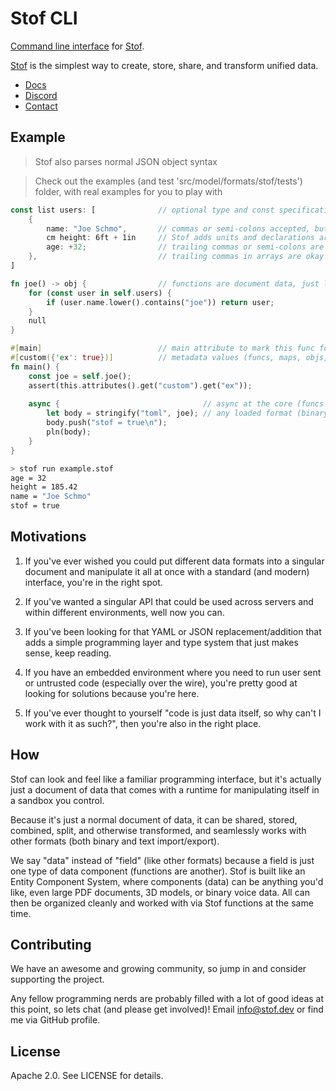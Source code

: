 # Stof CLI
[Command line interface](https://docs.stof.dev/reference/cli) for [Stof](https://stof.dev).

[Stof](https://stof.dev) is the simplest way to create, store, share, and transform unified data.

- [Docs](https://docs.stof.dev)
- [Discord](https://discord.gg/Up5kxdeXZt)
- [Contact](https://stof.dev/contact-us)

## Example
> Stof also parses normal JSON object syntax

> Check out the examples (and test 'src/model/formats/stof/tests') folder, with real examples for you to play with

``` rust
const list users: [              // optional type and const specification for fields
    {
        name: "Joe Schmo",       // commas or semi-colons accepted, but optional
        cm height: 6ft + 1in     // Stof adds units and declarations are expressions
        age: +32;                // trailing commas or semi-colons are okay
    },                           // trailing commas in arrays are okay
]

fn joe() -> obj {                // functions are document data, just like fields
    for (const user in self.users) {
        if (user.name.lower().contains("joe")) return user;
    }
    null
}

#[main]                          // main attribute to mark this func for 'run'
#[custom({'ex': true})]          // metadata values (funcs, maps, objs, etc.)
fn main() {
    const joe = self.joe();
    assert(this.attributes().get("custom").get("ex"));
    
    async {                                // async at the core (funcs & exprs too)
        let body = stringify("toml", joe); // any loaded format (binary & parse too)
        body.push("stof = true\n");
        pln(body);
    }
}
```
``` bash
> stof run example.stof
age = 32
height = 185.42
name = "Joe Schmo"
stof = true
```

## Motivations
1. If you've ever wished you could put different data formats into a singular document and manipulate it all at once with a standard (and modern) interface, you're in the right spot.

2. If you've wanted a singular API that could be used across servers and within different environments, well now you can.

3. If you've been looking for that YAML or JSON replacement/addition that adds a simple programming layer and type system that just makes sense, keep reading.

4. If you have an embedded environment where you need to run user sent or untrusted code (especially over the wire), you're pretty good at looking for solutions because you're here.

5. If you've ever thought to yourself "code is just data itself, so why can't I work with it as such?", then you're also in the right place.

## How
Stof can look and feel like a familiar programming interface, but it's actually just a document of data that comes with a runtime for manipulating itself in a sandbox you control.

Because it's just a normal document of data, it can be shared, stored, combined, split, and otherwise transformed, and seamlessly works with other formats (both binary and text import/export).

We say "data" instead of "field" (like other formats) because a field is just one type of data component (functions are another). Stof is built like an Entity Component System, where components (data) can be anything you'd like, even large PDF documents, 3D models, or binary voice data. All can then be organized cleanly and worked with via Stof functions at the same time.

## Contributing
We have an awesome and growing community, so jump in and consider supporting the project.

Any fellow programming nerds are probably filled with a lot of good ideas at this point, so lets chat (and please get involved)! Email info@stof.dev or find me via GitHub profile.

## License
Apache 2.0. See LICENSE for details.
